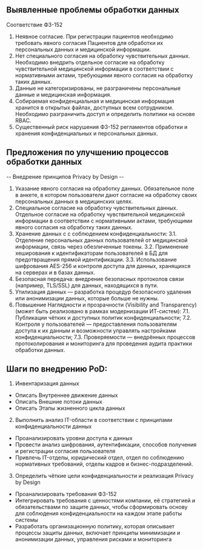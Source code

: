 ## Выявленные проблемы обработки данных

Соответствие ФЗ-152
1. Неявное согласие. При регистрации пациентов необходимо требовать явного согласия Пациентов для обработки их персональных данных и медицинской информации.
2. Нет специального согласия на обработку чувствительных данных. Необходимо внедрить отдельное согласие на обработку чувствительной медицинской информации в соответствии с нормативными актами, требующими явного согласия на обработку таких данных.
3. Данные не категоризированы, не разграничены персональные данные и медицинская информация.
4. Собираемая конфиденциальная и медицинская информация хранится в открытых файлах, доступных всем сотрудником. Необходимо разграничить доступ и определить политики на основе RBAC.
5. Существенный риск нарушения ФЗ-152 регламентов обработки и хранения конфиденциальных и персональных данных.


## Предложения по улучшению процессов обработки данных

-- Внедрение принципов Privacy by Design --

1. Указание явного согласия на обработку данных. Обязательное поле в анкете, в котором пользователи дают согласие на обработку своих персональных данных в медицинских целях.
2. Специальное согласие на обработку чувствительных данных. Отдельное согласие на обработку чувствительной медицинской информации в соответствии с нормативными актами, требующими явного согласия на обработку таких данных.
3. Хранение данных с с соблюдением конфиденциальности:
   3.1. Отделение персональных данных пользователей от медицинской информации, связь через обезличенные токены.
   3.2. Применение хеширования к идентификаторам пользователей в БД для предотвращения прямой идентификации.
   3.3. Использование шифрования AES-256 и контроля доступа для данных, хранящихся на серверах и в базах данных.
5. Безопасная передача: внедрение безопасных протоколов связи (например, TLS/SSL) для данных, находящихся в пути.
6. Утилизация данных — разработка процедур безопасного удаления или анонимизации данных, которые больше не нужны.
7. Повышение Наглядности и прозрачности (Visibility and Transparency) (может быть реализовано в рамках модернизации ИТ-систем):
   7.1. Публикации чётких и доступных политик конфиденциальности;
   7.2. Контроля у пользователей — предоставления пользователям доступа к их данным и возможности управлять настройками конфиденциальности;
   7.3. Проверяемости — внедрённых процессов протоколирования и мониторинга для проведения аудита практики обработки данных.

## Шаги по внедрению PoD:

1. Инвентаризация данных
- Описать Внутреннее движение данных
- Описать Внешние потоки данных
- Описать Этапы жизненного цикла данных

2. Выполнить анализ IT-области в соответствии с принципами конфиденциальности данных
- Проанализировать уровни доступа к данных
- Провести анализ шифрования, аутентификации, способов получения и регистрации согласия пользователя
- Привлечь IT-отделы, юридический отдел, отдел по соблюдению нормативных требований, отделы кадров и бизнес-подразделений.

3. Определить чёткие цели конфиденциальности и реализация Privacy by Design
- Проанализировать требования ФЗ-152
- Интегрировать требования с ценностями компании, её стратегией и обязательствами по защите данных, чтобы сформировать основу для соблюдения конфиденциальности на каждом этапе работы системы
- Разработать организационную политику, которая описывает процессы защиты данных, включает принципы минимизации и анонимизации данных, управления рисками и мониторинга

